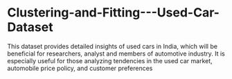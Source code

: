 # Clustering-and-Fitting---Used-Car-Dataset
This dataset provides detailed insights of used cars in India, which will be beneficial for researchers, analyst and members of automotive industry. It is especially useful for those analyzing tendencies in the used car market, automobile price policy, and customer preferences
